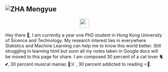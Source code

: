 ## ![ZHA Mengyue](https://github.com/Dolores2333/ZHA-Mengyue/blob/master/BlackBeachFullCroped.jpg)
<p align='center'>
<a href="https://www.instagram.com/zhamengyue/?hl=en"><img height="30" src="https://github.com/Dolores2333/ZHA-Mengyue/blob/master/instagram.png?raw=true"></a>
</p>
Hey there 👋,
I am currently a year one PhD student in Hong Kong University of Sicence and Technology. My research interest lies in everywhere Statistics and Machine Learning can help me to know this world better. Still struggling in learning html but soon all my notes taken in Google docs will be moved to this page for share. I am composed 30 percent of a cat lover 🐈💕, 30 percent musical maniac 🎼☠️ , 30 percent addicted to reading ⭐🧠.
